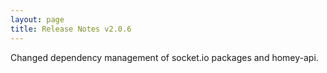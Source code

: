 ```yaml
---
layout: page
title: Release Notes v2.0.6
---
```


Changed dependency management of socket.io packages and homey-api.
